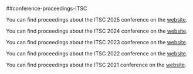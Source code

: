 ##conference-proceedings-ITSC

You can find proceedings about the ITSC 2025 conference on the [website](	TBA).

You can find proceedings about the ITSC 2024 conference on the [website](	TBA).

You can find proceedings about the ITSC 2023 conference on the [website](https://ieeexplore.ieee.org/xpl/conhome/10420842/proceeding).

You can find proceedings about the ITSC 2022 conference on the [website](https://ieeexplore.ieee.org/xpl/conhome/9921415/proceeding).

You can find proceedings about the ITSC 2021 conference on the [website](https://ieeexplore.ieee.org/xpl/conhome/9564393/proceeding).

